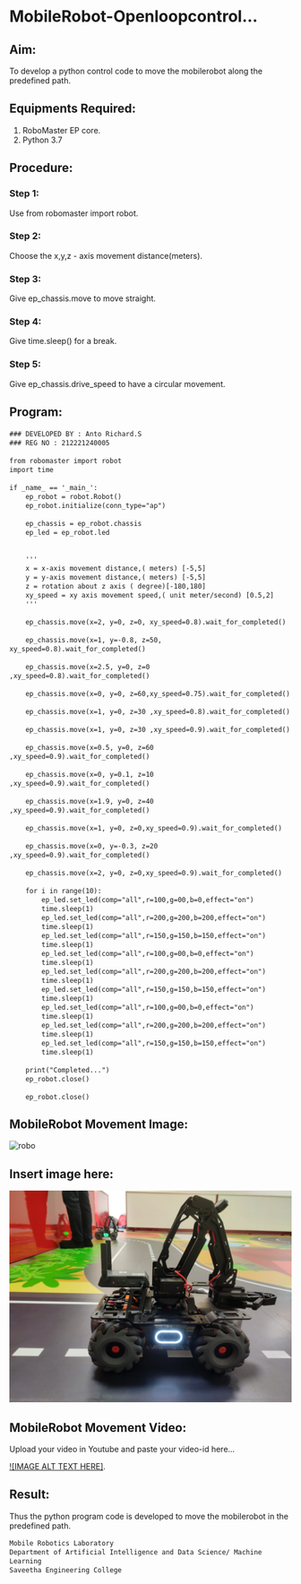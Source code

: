 # MobileRobot-Openloopcontrol...

## Aim:
To develop a python control code to move the mobilerobot along the predefined path.

## Equipments Required:
1. RoboMaster EP core.
2. Python 3.7

## Procedure:

### Step 1:

Use from robomaster import robot.
### Step 2:

Choose the x,y,z - axis movement distance(meters).
### Step 3:

Give ep_chassis.move to move straight.
### Step 4:

Give time.sleep() for a break.
### Step 5:

Give ep_chassis.drive_speed to have a circular movement.

## Program:

```
### DEVELOPED BY : Anto Richard.S
### REG NO : 212221240005

from robomaster import robot
import time

if _name_ == '_main_':
    ep_robot = robot.Robot()
    ep_robot.initialize(conn_type="ap")

    ep_chassis = ep_robot.chassis
    ep_led = ep_robot.led


    '''
    x = x-axis movement distance,( meters) [-5,5]
    y = y-axis movement distance,( meters) [-5,5]
    z = rotation about z axis ( degree)[-180,180]
    xy_speed = xy axis movement speed,( unit meter/second) [0.5,2]
    '''

    ep_chassis.move(x=2, y=0, z=0, xy_speed=0.8).wait_for_completed()

    ep_chassis.move(x=1, y=-0.8, z=50, xy_speed=0.8).wait_for_completed()

    ep_chassis.move(x=2.5, y=0, z=0 ,xy_speed=0.8).wait_for_completed()

    ep_chassis.move(x=0, y=0, z=60,xy_speed=0.75).wait_for_completed()

    ep_chassis.move(x=1, y=0, z=30 ,xy_speed=0.8).wait_for_completed()

    ep_chassis.move(x=1, y=0, z=30 ,xy_speed=0.9).wait_for_completed()

    ep_chassis.move(x=0.5, y=0, z=60 ,xy_speed=0.9).wait_for_completed()

    ep_chassis.move(x=0, y=0.1, z=10 ,xy_speed=0.9).wait_for_completed()

    ep_chassis.move(x=1.9, y=0, z=40 ,xy_speed=0.9).wait_for_completed()

    ep_chassis.move(x=1, y=0, z=0,xy_speed=0.9).wait_for_completed()

    ep_chassis.move(x=0, y=-0.3, z=20 ,xy_speed=0.9).wait_for_completed()

    ep_chassis.move(x=2, y=0, z=0,xy_speed=0.9).wait_for_completed()

    for i in range(10):
        ep_led.set_led(comp="all",r=100,g=00,b=0,effect="on")   
        time.sleep(1)
        ep_led.set_led(comp="all",r=200,g=200,b=200,effect="on")
        time.sleep(1)
        ep_led.set_led(comp="all",r=150,g=150,b=150,effect="on")
        time.sleep(1) 
        ep_led.set_led(comp="all",r=100,g=00,b=0,effect="on")   
        time.sleep(1)
        ep_led.set_led(comp="all",r=200,g=200,b=200,effect="on")
        time.sleep(1)
        ep_led.set_led(comp="all",r=150,g=150,b=150,effect="on")
        time.sleep(1)
        ep_led.set_led(comp="all",r=100,g=00,b=0,effect="on")   
        time.sleep(1)
        ep_led.set_led(comp="all",r=200,g=200,b=200,effect="on")
        time.sleep(1)
        ep_led.set_led(comp="all",r=150,g=150,b=150,effect="on")
        time.sleep(1)      
    
    print("Completed...")
    ep_robot.close()

    ep_robot.close()

```

## MobileRobot Movement Image:

![robo](./img/robomaster.png)

## Insert image here:

![bot](robot2.jpeg)

## MobileRobot Movement Video:

Upload your video in Youtube and paste your video-id here...

[![IMAGE ALT TEXT HERE]](https://www.youtube.com/shorts/NFQ_LkA3QHw).

## Result:
Thus the python program code is developed to move the mobilerobot in the predefined path.

```
Mobile Robotics Laboratory
Department of Artificial Intelligence and Data Science/ Machine Learning
Saveetha Engineering College

```